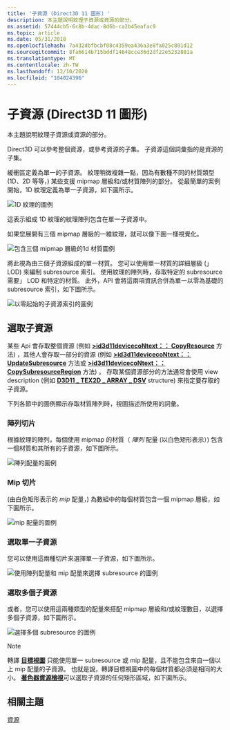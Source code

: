 ```yaml
---
title: '子資源 (Direct3D 11 圖形) '
description: 本主題說明紋理子資源或資源的部分。
ms.assetid: 57444cb5-6c8b-4dac-8d6b-ca2b45eafac9
ms.topic: article
ms.date: 05/31/2018
ms.openlocfilehash: 7a432dbfbcbf08c4359ea436a3e8fa025c801d12
ms.sourcegitcommit: 8fa6614b715bddf14648cce36d2df22e5232801a
ms.translationtype: MT
ms.contentlocale: zh-TW
ms.lasthandoff: 12/10/2020
ms.locfileid: "104024396"
---
```

# <a name="subresources-direct3d-11-graphics"></a>子資源 (Direct3D 11 圖形) 

本主題說明紋理子資源或資源的部分。

Direct3D 可以參考整個資源，或參考資源的子集。 子資源這個詞彙指的是資源的子集。

緩衝區定義為單一的子資源。 紋理稍微複雜一點，因為有數種不同的材質類型 (1D、2D 等等，) 某些支援 mipmap 層級和/或材質陣列的部分。 從最簡單的案例開始，1D 紋理定義為單一子資源，如下圖所示。

![1D 紋理的圖例](images/d3d10-1d-texture.png)

這表示組成 1D 紋理的紋理陣列包含在單一子資源中。

如果您展開有三個 mipmap 層級的一維紋理，就可以像下圖一樣視覺化。

![包含三個 mipmap 層級的1d 材質圖例](images/d3d10-resource-texture1d.png)

將此視為由三個子資源組成的單一材質。 您可以使用單一材質的詳細層級 (」 LOD) 來編制 subresource 索引。 使用紋理的陣列時，存取特定的 subresource 需要」 LOD 和特定的材質。 此外，API 會將這兩項資訊合併為單一以零為基礎的 subresource 索引，如下圖所示。

![以零起始的子資源索引的圖例](images/d3d10-resource-texture1darray-sub-indexing.png)

## <a name="selecting-subresources"></a>選取子資源

某些 Api 會存取整個資源 (例如 [**>id3d11devicecoNtext：： CopyResource**](/windows/desktop/api/D3D11/nf-d3d11-id3d11devicecontext-copyresource) 方法) ，其他人會存取一部分的資源 (例如 [**>id3d11devicecoNtext：： UpdateSubresource**](/windows/desktop/api/D3D11/nf-d3d11-id3d11devicecontext-updatesubresource) 方法或 [**>id3d11devicecoNtext：： CopySubresourceRegion**](/windows/desktop/api/D3D11/nf-d3d11-id3d11devicecontext-copysubresourceregion) 方法) 。 存取某個資源部分的方法通常會使用 view description (例如 [**D3D11 \_ TEX2D \_ ARRAY \_ DSV**](/windows/desktop/api/D3D11/ns-d3d11-d3d11_tex2d_array_dsv) structure) 來指定要存取的子資源。

下列各節中的圖例顯示存取材質陣列時，視圖描述所使用的詞彙。

### <a name="array-slice"></a>陣列切片

根據紋理的陣列，每個使用 mipmap 的材質（ *陣列* 配量 (以白色矩形表示）) 包含一個材質和其所有的子資源，如下圖所示。

![陣列配量的圖例](images/d3d10-resource-array-slice.png)

### <a name="mip-slice"></a>Mip 切片

 (由白色矩形表示的 *mip* 配量，) 為數組中的每個材質包含一個 mipmap 層級，如下圖所示。

![mip 配量的圖例](images/d3d10-resource-mip-slice.png)

### <a name="selecting-a-single-subresource"></a>選取單一子資源

您可以使用這兩種切片來選擇單一子資源，如下圖所示。

![使用陣列配量和 mip 配量來選擇 subresource 的圖例](images/d3d10-resource-subresources-1.png)

### <a name="selecting-multiple-subresources"></a>選取多個子資源

或者，您可以使用這兩種類型的配量來搭配 mipmap 層級和/或紋理數目，以選擇多個子資源，如下圖所示。

![選擇多個 subresource 的圖例](images/d3d10-resource-subresources-2.png)

> [!Note]  
> 轉譯 [**目標視圖**](/windows/desktop/api/D3D11/ns-d3d11-d3d11_render_target_view_desc) 只能使用單一 subresource 或 mip 配量，且不能包含來自一個以上 mip 配量的子資源。 也就是說，轉譯目標視圖中的每個材質都必須是相同的大小。 [**著色器資源檢視**](/windows/desktop/api/d3d11/ns-d3d11-d3d11_shader_resource_view_desc)可以選取子資源的任何矩形區域，如下圖所示。

 

## <a name="related-topics"></a>相關主題

<dl> <dt>

[資源](overviews-direct3d-11-resources.md)
</dt> </dl>

 

 




